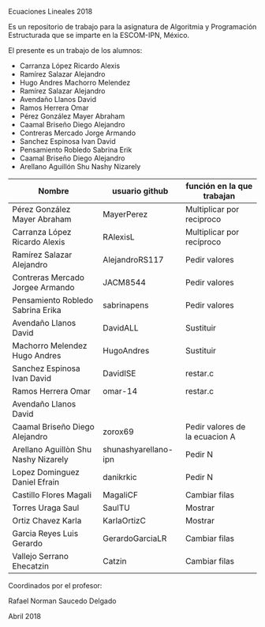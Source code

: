  Ecuaciones Lineales 2018

Es un repositorio de trabajo para la asignatura de 
Algoritmia y Programación Estructurada 
que se imparte en la ESCOM-IPN, México.

El presente es un trabajo de los alumnos:


* Carranza López Ricardo Alexis 
* Ramírez Salazar Alejandro 
* Hugo Andres Machorro Melendez
* Ramírez Salazar Alejandro  
* Avendaño Llanos David
* Ramos Herrera Omar
* Pérez González Mayer Abraham
* Caamal Briseño Diego Alejandro  
* Contreras Mercado Jorge Armando
* Sanchez Espinosa Ivan David
* Pensamiento Robledo Sabrina Erik
* Caamal Briseño Diego Alejandro  
* Arellano Aguillón Shu Nashy Nizarely

| Nombre             |  usuario github  |   función en la que trabajan |
|-------------------|------------------|--------------------|
| Pérez González Mayer Abraham  | MayerPerez  | Multiplicar por reciproco |
| Carranza López Ricardo Alexis | RAlexisL | Multiplicar por recíproco |
| Ramírez Salazar Alejandro   | AlejandroRS117 | Pedir valores |
| Contreras Mercado Jorgee Armando | JACM8544  | Pedir valores |
| Pensamiento Robledo Sabrina Erika | sabrinapens  | Pedir valores  |
| Avendaño Llanos David | DavidALL | Sustituir |
| Machorro Melendez Hugo Andres | HugoAndres | Sustituir |
| Sanchez Espinosa Ivan David | DavidISE | restar.c |
| Ramos Herrera Omar | omar-14 | restar.c |
| Avendaño Llanos David |  |  |
| Caamal Briseño Diego Alejandro |zorox69|Pedir valores de la ecuacion A |
| Arellano Aguillòn Shu Nashy Nizarely  | shunashyarellano-ipn  | Pedir N  |
| Lopez Dominguez Daniel Efrain | danikrkic | Pedir N  |
| Castillo Flores Magali |  MagaliCF  |  Cambiar filas  |
| Torres Uraga Saul |SaulTU  |Mostrar  |
| Ortiz Chavez Karla |KarlaOrtizC |Mostrar |
| Garcia Reyes Luis Gerardo |GerardoGarciaLR   | Cambiar filas   |
| Vallejo Serrano Ehecatzin  |Catzin  |Cambiar filas  | 
					
Coordinados por el profesor:

Rafael Norman Saucedo Delgado

Abril 2018

